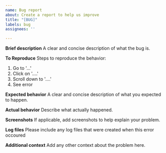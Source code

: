 ```yaml
---
name: Bug report
about: Create a report to help us improve
title: "[BUG]"
labels: bug
assignees: ''

---
```


**Brief description**
A clear and concise description of what the bug is.

**To Reproduce**
Steps to reproduce the behavior:
1. Go to '...'
2. Click on '....'
3. Scroll down to '....'
4. See error

**Expected behavior**
A clear and concise description of what you expected to happen.

**Actual behavior**
Describe what actually happened.

**Screenshots**
If applicable, add screenshots to help explain your problem.

**Log files**
Please include any log files that were created when this error occoured

**Additional context**
Add any other context about the problem here.
